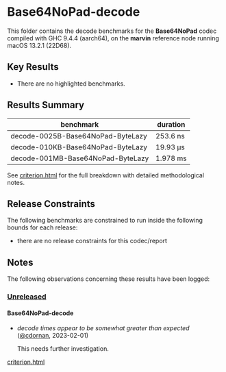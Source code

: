 # Base64NoPad-decode

This folder contains the decode benchmarks for the **Base64NoPad** codec compiled with GHC 9.4.4 (aarch64), on the 
**marvin** reference node running macOS 13.2.1 (22D68).

## Key Results

* There are no highlighted benchmarks.

## Results Summary

| benchmark                         | duration |
| --------------------------------- | -------- |
| decode-0025B-Base64NoPad-ByteLazy | 253.6 ns |
| decode-010KB-Base64NoPad-ByteLazy | 19.93 μs |
| decode-001MB-Base64NoPad-ByteLazy | 1.978 ms |

See [criterion.html](criterion.html) for the full breakdown with detailed methodological notes.

## Release Constraints

The following benchmarks are constrained to run inside the following bounds for each release:

* there are no release constraints for this codec/report

## Notes

The following observations concerning these results have been logged:

### [Unreleased]

#### Base64NoPad-decode

* _decode times appear to be somewhat greater than expected_ ([@cdornan], 2023-02-01)

    This needs further investigation.

[Unreleased]: <https://github.com/cdornan/polymede-benchmarks>
[@cdornan]: <https://github.com/cdornan>

[criterion.html](criterion.html)

